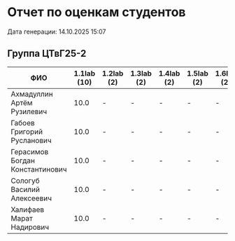 # Отчет по оценкам студентов

Дата генерации: 14.10.2025 15:07

## Группа ЦТвГ25-2

| ФИО | 1.1lab (10) | 1.2lab (2) | 1.3lab (2) | 1.4lab (2) | 1.5lab (2) | 1.6lab (2) | 2.1lab (2) | 2.2lab (2) | 2.3lab (2) | 2.4lab (2) | 2.5lab (2) | 2.6lab (2) | 2.7lab (2) | 2.8lab (2) | 2.9lab (2) | 2.10lab (2) |
|---|---|---|---|---|---|---|---|---|---|---|---|---|---|---|---|---|
| Ахмадуллин Артём Рузилевич | 10.0 | - | - | - | - | - | - | - | - | - | - | - | - | - | - | - |
| Габоев Григорий Русланович | 10.0 | - | - | - | - | - | - | - | - | - | - | - | - | - | - | - |
| Герасимов Богдан Константинович | 10.0 | - | - | - | - | - | - | - | - | - | - | - | - | - | - | - |
| Сологуб Василий Алексеевич | 10.0 | - | - | - | - | - | - | - | - | - | - | - | - | - | - | - |
| Халифаев Марат Надирович | 10.0 | - | - | - | - | - | - | - | - | - | - | - | - | - | - | - |
